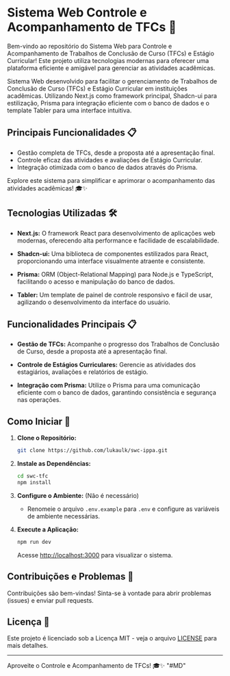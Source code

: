 # Sistema Web Controle e Acompanhamento de TFCs 🚀

Bem-vindo ao repositório do Sistema Web para Controle e Acompanhamento de Trabalhos de Conclusão de Curso (TFCs) e Estágio Curricular! Este projeto utiliza tecnologias modernas para oferecer uma plataforma eficiente e amigável para gerenciar as atividades acadêmicas.

Sistema Web desenvolvido para facilitar o gerenciamento de Trabalhos de Conclusão de Curso (TFCs) e Estágio Curricular em instituições acadêmicas. Utilizando Next.js como framework principal, Shadcn-ui para estilização, Prisma para integração eficiente com o banco de dados e o template Tabler para uma interface intuitiva.

## Principais Funcionalidades 📋

- Gestão completa de TFCs, desde a proposta até a apresentação final.
- Controle eficaz das atividades e avaliações de Estágio Curricular.
- Integração otimizada com o banco de dados através do Prisma.

Explore este sistema para simplificar e aprimorar o acompanhamento das atividades acadêmicas! 🎓✨

## Tecnologias Utilizadas 🛠️

- **Next.js:** O framework React para desenvolvimento de aplicações web modernas, oferecendo alta performance e facilidade de escalabilidade.

- **Shadcn-ui:** Uma biblioteca de componentes estilizados para React, proporcionando uma interface visualmente atraente e consistente.

- **Prisma:** ORM (Object-Relational Mapping) para Node.js e TypeScript, facilitando o acesso e manipulação do banco de dados.

- **Tabler:** Um template de painel de controle responsivo e fácil de usar, agilizando o desenvolvimento da interface do usuário.

## Funcionalidades Principais 📋

- **Gestão de TFCs:** Acompanhe o progresso dos Trabalhos de Conclusão de Curso, desde a proposta até a apresentação final.

- **Controle de Estágios Curriculares:** Gerencie as atividades dos estagiários, avaliações e relatórios de estágio.

- **Integração com Prisma:** Utilize o Prisma para uma comunicação eficiente com o banco de dados, garantindo consistência e segurança nas operações.

## Como Iniciar 🚦

1. **Clone o Repositório:**
   ```bash
   git clone https://github.com/lukaulk/swc-ippa.git
   ```

2. **Instale as Dependências:**
   ```bash
   cd swc-tfc
   npm install
   ```

3. **Configure o Ambiente:** (Não é necessário)
   - Renomeie o arquivo `.env.example` para `.env` e configure as variáveis de ambiente necessárias.

4. **Execute a Aplicação:**
   ```bash
   npm run dev
   ```

   Acesse [http://localhost:3000](http://localhost:3000) para visualizar o sistema.

## Contribuições e Problemas 🤝

Contribuições são bem-vindas! Sinta-se à vontade para abrir problemas (issues) e enviar pull requests.

## Licença 📄

Este projeto é licenciado sob a Licença MIT - veja o arquivo [LICENSE](LICENSE) para mais detalhes.

---

Aproveite o Controle e Acompanhamento de TFCs! 🎓✨
"#MD" 
